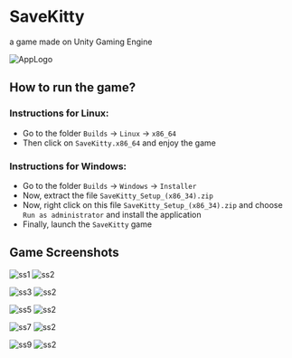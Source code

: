 # SaveKitty
a game made on Unity Gaming Engine

![AppLogo](https://github.com/kmranrg/SaveKitty/blob/main/Assets/Assets/UI/AppLogo.png)

## How to run the game?

### Instructions for Linux:
+ Go to the folder `Builds` -> `Linux` -> `x86_64`
+ Then click on `SaveKitty.x86_64` and enjoy the game

### Instructions for Windows:
+ Go to the folder `Builds` -> `Windows` -> `Installer`
+ Now, extract the file `SaveKitty_Setup_(x86_34).zip`
+ Now, right click on this file `SaveKitty_Setup_(x86_34).zip` and choose `Run as administrator` and install the application
+ Finally, launch the `SaveKitty` game

## Game Screenshots
![ss1](https://github.com/kmranrg/SaveKitty/blob/main/Screenshots/ss1.png) ![ss2](https://github.com/kmranrg/SaveKitty/blob/main/Screenshots/ss2.png)

![ss3](https://github.com/kmranrg/SaveKitty/blob/main/Screenshots/ss1.png) ![ss2](https://github.com/kmranrg/SaveKitty/blob/main/Screenshots/ss4.png)

![ss5](https://github.com/kmranrg/SaveKitty/blob/main/Screenshots/ss1.png) ![ss2](https://github.com/kmranrg/SaveKitty/blob/main/Screenshots/ss6.png)

![ss7](https://github.com/kmranrg/SaveKitty/blob/main/Screenshots/ss1.png) ![ss2](https://github.com/kmranrg/SaveKitty/blob/main/Screenshots/ss8.png)

![ss9](https://github.com/kmranrg/SaveKitty/blob/main/Screenshots/ss1.png) ![ss2](https://github.com/kmranrg/SaveKitty/blob/main/Screenshots/ss10.png)
